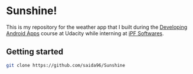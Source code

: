 # Sunshine!

This is my repository for the weather app that I built during the [Developing Android Apps](https://www.udacity.com/course/new-android-fundamentals--ud851) course at Udacity while interning at [iPF Softwares](http://ipfsoftwares.com/).

## Getting started

```bash
git clone https://github.com/saida96/Sunshine
```
